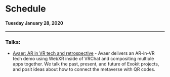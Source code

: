 # Schedule

#### Tuesday January 28, 2020

-------------------------------------------

### **Talks:**
- [Avaer: AR in VR tech and retrospective](https://www.youtube.com/watch?v=jSIxi7zFwoY) - Avaer delivers an AR-in-VR tech demo using WebXR inside of VRChat and compositing multiple apps together. We talk the past, present, and future of Exokit projects, and posit ideas about how to connect the metaverse with QR codes.


